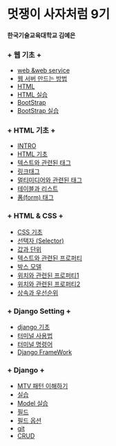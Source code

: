 # 멋쟁이 사자처럼 9기
#### 한국기술교육대학교 김예은

### + 웹 기초 +
<ul> 
<li><a href="1/web &web service.md"> web &web service </a></li>
<li><a href="1/웹 서버.md"> 웹 서버 만드는 방법 </a></li>
<li><a href="1/html.md"> HTML </a></li>
<li><a href="1/html.html"> HTML 실습 </a></li>
<li><a href="1/BootStrap.md"> BootStrap </a></li>
<li><a href="1/BootStrap.html"> BootStrap 실습 </a></li>
</ul>

### + HTML 기초 +
<ul> 
<li><a href="2/INTRO.md"> INTRO </a></li>
<li><a href="2/HTML 기초.md"> HTML 기초 </a></li>
<li><a href="2/텍스트와 관련된 태그.md"> 텍스트와 관련된 태그 </a></li>
<li><a href="2/링크태그.md"> 링크태그 </a></li>
<li><a href="2/멀티미디어와 관련된 태그.md"> 멀티미디어와 관련된 태그 </a></li>
<li><a href="2/테이블과 리스트.md"> 테이블과 리스트 </a></li>
<li><a href="2/폼(form) 태그.md"> 폼(form) 태그 </a></li>
</ul>

### + HTML & CSS +
<ul> 
<li><a href="3/CSS 기초.md"> CSS 기초 </a></li>
<li><a href="3/선택자 (Selector).md"> 선택자 (Selector) </a></li>
<li><a href="3/값과 단위.md"> 값과 단위 </a></li>
<li><a href="3/텍스트와 관련된 프로퍼티.md"> 텍스트와 관련된 프로퍼티 </a></li>
<li><a href="3/박스 모델.md"> 박스 모델 </a></li>
<li><a href="3/위치와 관련된 프로퍼티1.md"> 위치와 관련된 프로퍼티1 </a></li>
<li><a href="3/위치와 관련된 프로퍼티2.md"> 위치와 관련된 프로퍼티2 </a></li>
<li><a href="3/상속과 우선순위.md"> 상속과 우선순위 </a></li>
</ul>

### + Django Setting +
<ul>
<li><a href="4/Django.md"> django 기초 </a></li>
<li><a href="4/터미널 사용법.md"> 터미널 사용법 </a></li>
<li><a href="4/터미널 명령어.md"> 터미널 명령어 </a></li>
<li><a href="4/Django FrameWork.md"> Django FrameWork </a></li>
</ul> 

### + Django +
<ul>
<li><a href="5/MTV 패턴 이해하기.md"> MTV 패턴 이해하기 </a></li>
<li><a href="5/실습.md"> 실습 </a></li>
<li><a href="5/Model 실습.md"> Model 실습 </a></li>
<li><a href="5/DB_type.png"> 필드  </a></li>
<li><a href="5/필드 옵션.png"> 필드 옵션 </a></li>
<li><a href="5/git.md"> git </a></li>
<li><a href="5/CRUD.md"> CRUD </a></li>
</ul> 
  
  
  
  
